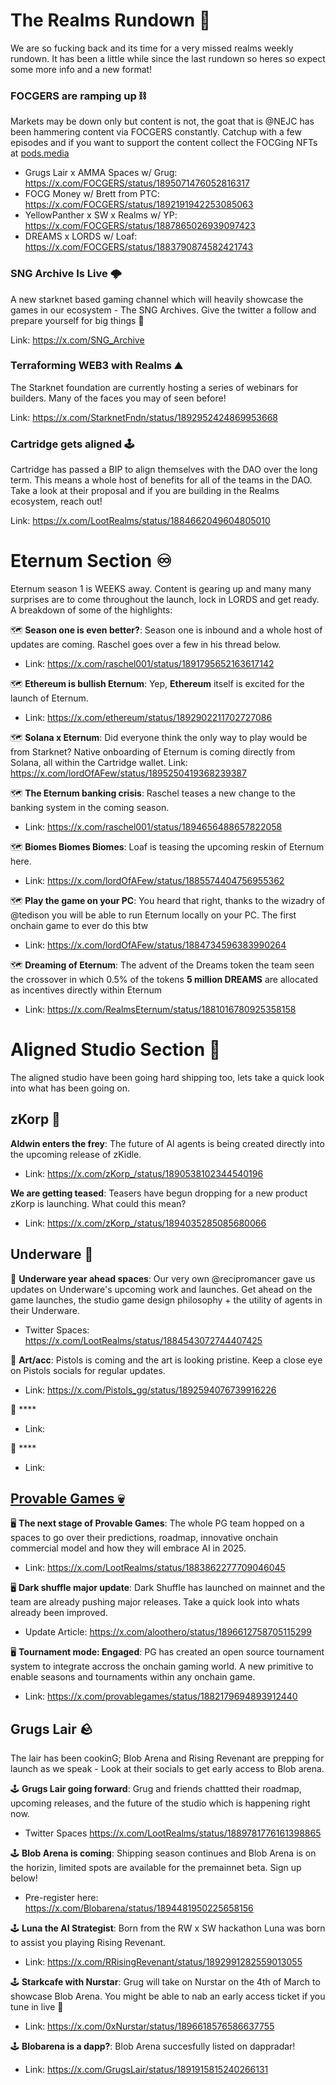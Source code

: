 # The Realms Rundown 🏃 
We are so fucking back and its time for a very missed realms weekly rundown. It has been a little while since the last rundown so heres so expect some more info and a new format! 
### FOCGERS are ramping up ⛓️
Markets may be down only but content is not, the goat that is @NEJC has been hammering content via FOCGERS constantly. Catchup with a few episodes and if you want to support the content collect the FOCGing NFTs at [pods.media](https://pods.media/focgers)
- Grugs Lair x AMMA Spaces w/ Grug: https://x.com/FOCGERS/status/1895071476052816317
- FOCG Money w/ Brett from PTC: https://x.com/FOCGERS/status/1892191942253085063
- YellowPanther x SW x Realms w/ YP: https://x.com/FOCGERS/status/1887865026939097423
- DREAMS x LORDS w/ Loaf: https://x.com/FOCGERS/status/1883790874582421743
### SNG Archive Is Live 🌩️ 
A new starknet based gaming channel which will heavily showcase the games in our ecosystem - The SNG Archives. Give the twitter a follow and prepare yourself for big things :eyes: 

Link: https://x.com/SNG_Archive
### Terraforming WEB3 with Realms ⛰️
The Starknet foundation are currently hosting a series of webinars for builders. Many of the faces you may of seen before! 

Link: https://x.com/StarknetFndn/status/1892952424869953668

### Cartridge gets aligned 🕹️
Cartridge has passed a BIP to align themselves with the DAO over the long term. This means a whole host of benefits for all of the teams in the DAO. Take a look at their proposal and if you are building in the Realms ecosystem, reach out!

Link: https://x.com/LootRealms/status/1884662049604805010
# Eternum Section ♾️
Eternum season 1 is WEEKS away. Content is gearing up and many many surprises are to come throughout the launch, lock in LORDS and get ready. A breakdown of some of the highlights:

🗺️ **Season one is even better?**: Season one is inbound and a whole host of updates are coming. Raschel goes over a few in his thread below.
- Link: https://x.com/raschel001/status/1891795652163617142

🗺️ **Ethereum is bullish Eternum**: Yep, **Ethereum** itself is excited for the launch of Eternum.
- Link: https://x.com/ethereum/status/1892902211702727086

🗺️ **Solana x Eternum**: Did everyone think the only way to play would be from Starknet? Native onboarding of Eternum is coming directly from Solana, all within the Cartridge wallet.
Link: https://x.com/lordOfAFew/status/1895250419368239387

🗺️ **The Eternum banking crisis**: Raschel teases a new change to the banking system in the coming season. 
- Link: https://x.com/raschel001/status/1894656488657822058

🗺️ **Biomes Biomes Biomes**: Loaf is teasing the upcoming reskin of Eternum here.
- Link: https://x.com/lordOfAFew/status/1885574404756955362

🗺️ **Play the game on your PC**: You heard that right, thanks to the wizadry of @tedison you will be able to run Eternum locally on your PC. The first onchain game to ever do this btw 
- Link: https://x.com/lordOfAFew/status/1884734596383990264

🗺️ **Dreaming of Eternum**: The advent of the Dreams token the team seen the crossover in which 0.5% of the tokens **5 million DREAMS** are allocated as incentives directly within Eternum  
- Link: https://x.com/RealmsEternum/status/1881016780925358158

# Aligned Studio Section :straight_ruler: 
The aligned studio have been going hard shipping too, lets take a quick look into what has been going on.
## zKorp :robot: 
**Aldwin enters the frey**: The future of AI agents is being created directly into the upcoming release of zKidle.
- Link: https://x.com/zKorp_/status/1890538102344540196

**We are getting teased**: Teasers have begun dropping for a new product zKorp is launching. What could this mean? 
- Link: https://x.com/zKorp_/status/1894035285085680066

## Underware 🦑 
🔫 **Underware year ahead spaces**: Our very own @recipromancer gave us updates on Underware's upcoming work and launches. Get ahead on the game launches, the studio game design philosophy + the utility of agents in their Underware.
- Twitter Spaces: https://x.com/LootRealms/status/1884543072744407425

🔫 **Art/acc**: Pistols is coming and the art is looking pristine. Keep a close eye on Pistols socials for regular updates.
- Link: https://x.com/Pistols_gg/status/1892594076739916226

🔫 ****
- Link:

🔫 ****
- Link:

## [Provable Games 💀](https://x.com/provablegames)
🖥️ **The next stage of Provable Games**: The whole PG team hopped on a spaces to go over their predictions, roadmap, innovative onchain commercial model and how they will embrace AI in 2025.
- Link: https://x.com/LootRealms/status/1883862277709046045

🖥️ **Dark shuffle major update**: Dark Shuffle has launched on mainnet and the team are already pushing major releases. Take a quick look into whats already been improved.
- Update Article: https://x.com/aloothero/status/1896612758705115299

🖥️ **Tournament mode: Engaged**: PG has created an open source tournament system to integrate accross the onchain gaming world. A new primitive to enable seasons and tournaments within any onchain game.
- Link: https://x.com/provablegames/status/1882179694893912440

## Grugs Lair 🪨
The lair has been cookinG; Blob Arena and Rising Revenant are prepping for launch as we speak - Look at their socials to get early access to Blob arena.

🕹️ **Grugs Lair going forward**: Grug and friends chattted their roadmap, upcoming releases, and the future of the studio which is happening right now.
- Twitter Spaces https://x.com/LootRealms/status/1889781776161398865

🕹️ **Blob Arena is coming**: Shipping season continues and Blob Arena is on the horizin, limited spots are available for the premainnet beta. Sign up below!
- Pre-register here: https://x.com/Blobarena/status/1894481950225658156

🕹️ **Luna the AI Strategist**: Born from the RW x SW hackathon Luna was born to assist you playing Rising Revenant.
- Link: https://x.com/RRisingRevenant/status/1892991282559013055

🕹️ **Starkcafe with Nurstar**: Grug will take on Nurstar on the 4th of March to showcase Blob Arena. You might be able to nab an early access ticket if you tune in live 👀
- Link: https://x.com/0xNurstar/status/1896618576586637755

🕹️ **Blobarena is a dapp?**: Blob Arena succesfully listed on dappradar! 
- Link: https://x.com/GrugsLair/status/1891915815240266131
